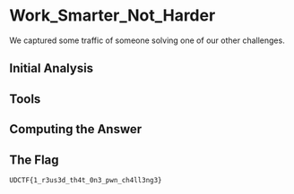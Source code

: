 # Work_Smarter_Not_Harder
We captured some traffic of someone solving one of our other challenges.

## Initial Analysis 



## Tools 



## Computing the Answer 



## The Flag 
`UDCTF{1_r3us3d_th4t_0n3_pwn_ch4ll3ng3}`